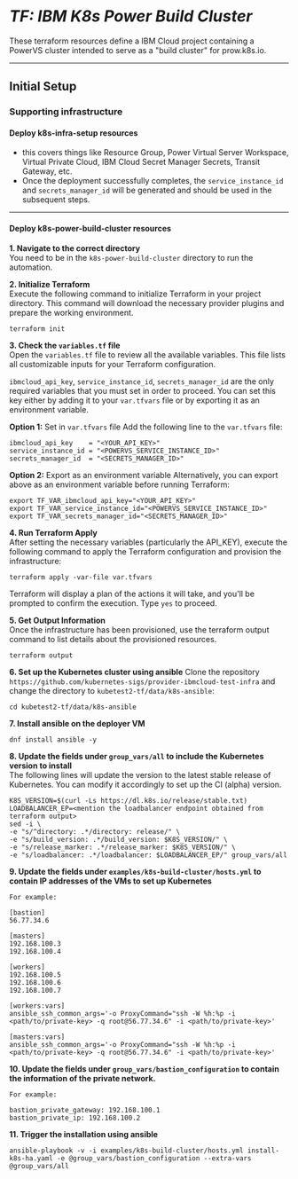 # _TF: IBM K8s Power Build Cluster_
These terraform resources define a IBM Cloud project containing a PowerVS cluster intended to serve as a "build cluster" for prow.k8s.io.

---
## Initial Setup

### Supporting infrastructure

#### Deploy k8s-infra-setup resources

- this covers things like Resource Group, Power Virtual Server Workspace, Virtual Private Cloud, IBM Cloud Secret Manager Secrets, Transit Gateway, etc.
- Once the deployment successfully completes, the `service_instance_id` and `secrets_manager_id` will be generated and should be used in the subsequent steps.

---
#### Deploy k8s-power-build-cluster resources

**1. Navigate to the correct directory**
<br> You need to be in the `k8s-power-build-cluster` directory to run the automation.

**2. Initialize Terraform**
<br> Execute the following command to initialize Terraform in your project directory. This command will download the necessary provider plugins and prepare the working environment.
```
terraform init
```

**3. Check the `variables.tf` file**
<br> Open the `variables.tf` file to review all the available variables. This file lists all customizable inputs for your Terraform configuration.

`ibmcloud_api_key`, `service_instance_id`, `secrets_manager_id` are the only required variables that you must set in order to proceed. You can set this key either by adding it to your `var.tfvars` file or by exporting it as an environment variable.

**Option 1:** Set in `var.tfvars` file
Add the following line to the `var.tfvars` file:
```
ibmcloud_api_key    = "<YOUR_API_KEY>"
service_instance_id = "<POWERVS_SERVICE_INSTANCE_ID>"
secrets_manager_id  = "<SECRETS_MANAGER_ID>"
```

**Option 2:** Export as an environment variable
Alternatively, you can export above as an environment variable before running Terraform:
```
export TF_VAR_ibmcloud_api_key="<YOUR_API_KEY>"
export TF_VAR_service_instance_id="<POWERVS_SERVICE_INSTANCE_ID>"
export TF_VAR_secrets_manager_id="<SECRETS_MANAGER_ID>"
```

**4. Run Terraform Apply**
<br> After setting the necessary variables (particularly the API_KEY), execute the following command to apply the Terraform configuration and provision the infrastructure:
```
terraform apply -var-file var.tfvars
```
Terraform will display a plan of the actions it will take, and you'll be prompted to confirm the execution. Type `yes` to proceed.

**5. Get Output Information**
<br> Once the infrastructure has been provisioned, use the terraform output command to list details about the provisioned resources.
```
terraform output
```
**6. Set up the Kubernetes cluster using ansible**
Clone the repository `https://github.com/kubernetes-sigs/provider-ibmcloud-test-infra` and change the directory to `kubetest2-tf/data/k8s-ansible`:
```
cd kubetest2-tf/data/k8s-ansible
```
**7. Install ansible on the deployer VM**
```
dnf install ansible -y
```

**8. Update the fields under `group_vars/all` to include the Kubernetes version to install**
<br> The following lines will update the version to the latest stable release of Kubernetes. You can modify it accordingly to set up the CI (alpha) version.
```
K8S_VERSION=$(curl -Ls https://dl.k8s.io/release/stable.txt)
LOADBALANCER_EP=<mention the loadbalancer endpoint obtained from terraform output>
sed -i \
-e "s/^directory: .*/directory: release/" \
-e "s/build_version: .*/build_version: $K8S_VERSION/" \
-e "s/release_marker: .*/release_marker: $K8S_VERSION/" \
-e "s/loadbalancer: .*/loadbalancer: $LOADBALANCER_EP/" group_vars/all
```
**9. Update the fields under `examples/k8s-build-cluster/hosts.yml` to contain IP addresses of the VMs to set up Kubernetes**
```
For example:

[bastion]
56.77.34.6

[masters]
192.168.100.3
192.168.100.4

[workers]
192.168.100.5
192.168.100.6
192.168.100.7

[workers:vars]
ansible_ssh_common_args='-o ProxyCommand="ssh -W %h:%p -i <path/to/private-key> -q root@56.77.34.6" -i <path/to/private-key>'

[masters:vars]
ansible_ssh_common_args='-o ProxyCommand="ssh -W %h:%p -i <path/to/private-key> -q root@56.77.34.6" -i <path/to/private-key>'
```
**10. Update the fields under `group_vars/bastion_configuration` to contain the information of the private network.**
```
For example:

bastion_private_gateway: 192.168.100.1
bastion_private_ip: 192.168.100.2
```
**11. Trigger the installation using ansible**
```
ansible-playbook -v -i examples/k8s-build-cluster/hosts.yml install-k8s-ha.yaml -e @group_vars/bastion_configuration --extra-vars @group_vars/all
```
